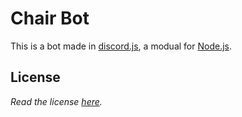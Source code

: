 # Chair Bot

This is a bot made in [discord.js](https://discord.js.org/#/), a modual for [Node.js](https://nodejs.org/en/).

## License

*Read the license [here](https://github.com/keatonbuilder/chairbot/blob/main/LICENSE).*